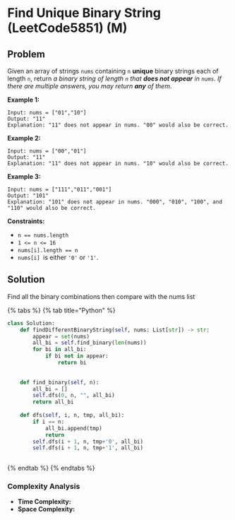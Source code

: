 # Find Unique Binary String (LeetCode5851) (M)

## Problem

Given an array of strings `nums` containing `n` **unique** binary strings each of length `n`, return _a binary string of length _`n`_ that **does not appear** in `nums`. If there are multiple answers, you may return **any** of them_.

**Example 1:**

```
Input: nums = ["01","10"]
Output: "11"
Explanation: "11" does not appear in nums. "00" would also be correct.
```

**Example 2:**

```
Input: nums = ["00","01"]
Output: "11"
Explanation: "11" does not appear in nums. "10" would also be correct.
```

**Example 3:**

```
Input: nums = ["111","011","001"]
Output: "101"
Explanation: "101" does not appear in nums. "000", "010", "100", and "110" would also be correct.
```

**Constraints:**

* `n == nums.length`
* `1 <= n <= 16`
* `nums[i].length == n`
* `nums[i] `is either `'0'` or `'1'`.

## Solution&#x20;

Find all the binary combinations then compare with the nums list

{% tabs %}
{% tab title="Python" %}
```python
class Solution:
    def findDifferentBinaryString(self, nums: List[str]) -> str:
        appear = set(nums)
        all_bi = self.find_binary(len(nums))
        for bi in all_bi:
            if bi not in appear:
                return bi
        
        
    def find_binary(self, n):
        all_bi = []
        self.dfs(0, n, "", all_bi)
        return all_bi
    
    def dfs(self, i, n, tmp, all_bi):
        if i == n:
            all_bi.append(tmp)
            return
        self.dfs(i + 1, n, tmp+'0', all_bi)
        self.dfs(i + 1, n, tmp+'1', all_bi)
        
```
{% endtab %}
{% endtabs %}

### Complexity Analysis

* **Time Complexity:**
* **Space Complexity:**
